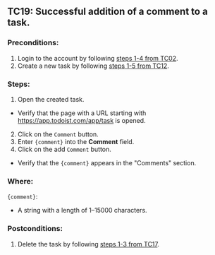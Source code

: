## TC19: Successful addition of a comment to a task.
### Preconditions:
1. Login to the account by following [steps 1-4 from TC02](TC02.md).
2. Create a new task by following [steps 1-5 from TC12](TC12.md).
### Steps:
1. Open the created task.
* Verify that the page with a URL starting with https://app.todoist.com/app/task is opened.
2. Click on the `Comment` button.
3. Enter `{comment}` into the **Comment** field.
4. Click on the add `Comment` button.
* Verify that the `{comment}` appears in the "Comments" section.
### Where:
`{comment}`:
* A string with a length of 1–15000 characters.
### Postconditions:
1. Delete the task by following [steps 1-3 from TC17](TC17.md).